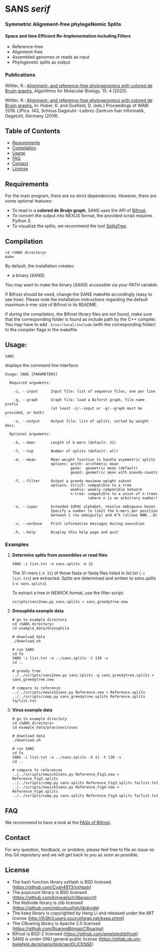 # SANS *serif*

### Symmetric Alignment-free phylogeNomic Splits
#### Space and time Efficient Re-Implementation including Filters

* Reference-free
* Alignment-free
* Assembled genomes or reads as input
* Phylogenetic splits as output

### Publications

Wittler, R.: [Alignment- and reference-free phylogenomics with colored de Bruijn graphs.](https://pub.uni-bielefeld.de/download/2942421/2942423/s13015-020-00164-3.wittler.pdf)
Algorithms for Molecular Biology. 15: 4 (2020).

Wittler, R.: [Alignment- and reference-free phylogenomics with colored de Bruijn graphs.](http://drops.dagstuhl.de/opus/volltexte/2019/11032/pdf/LIPIcs-WABI-2019-2.pdf)
In: Huber, K. and Gusfield, D. (eds.) Proceedings of WABI 2019. LIPIcs. 143, Schloss Dagstuhl--Leibniz-Zentrum fuer Informatik, Dagstuhl, Germany (2019).

## Table of Contents

* [Requirements](https://gitlab.ub.uni-bielefeld.de/gi/sans/tree/serif#requirements)
* [Compilation](https://gitlab.ub.uni-bielefeld.de/gi/sans/tree/serif#compilation)
* [Usage](https://gitlab.ub.uni-bielefeld.de/gi/sans/tree/serif#usage)
* [FAQ](https://gitlab.ub.uni-bielefeld.de/gi/sans/tree/serif#faq)
* [Contact](https://gitlab.ub.uni-bielefeld.de/gi/sans/tree/serif#contact)
* [License](https://gitlab.ub.uni-bielefeld.de/gi/sans/tree/serif#license)

## Requirements

For the main program, there are no strict dependencies. However, there are some optional features:
* To read in a **colored de Bruijn graph**, SANS uses the API of [Bifrost](https://github.com/pmelsted/bifrost).
* To convert the output into NEXUS format, the provided script requires Python 3.
* To visualize the splits, we recommend the tool [SplitsTree](https://uni-tuebingen.de/fakultaeten/mathematisch-naturwissenschaftliche-fakultaet/fachbereiche/informatik/lehrstuehle/algorithms-in-bioinformatics/software/splitstree).

## Compilation

```
cd <SANS directory>
make
```

By default, the installation creates:
* a binary (*SANS*)

You may want to make the binary (*SANS*) accessible via your *PATH* variable.

If Bifrost should be used, change the SANS makefile accordingly (easy to see how).
Please note the installation instructions regarding the default maximum *k*-mer size of Bifrost in its README.

If during the compilation, the Bifrost library files are not found, make sure that the corresponding folder is found as include path by the C++ compiler.
You may have to add `-I/usr/local/include` (with the corresponding folder) to the compiler flags in the makefile.

## Usage:

```
SANS
```

displays the command line interface:
```
Usage: SANS [PARAMETERS]

  Required arguments:

    -i, --input   	 Input file: list of sequence files, one per line

    -g, --graph   	 Graph file: load a Biforst graph, file name prefix
                  	 (at least -i/--input or -g/--graph must be provided, or both)

    -o, --output  	 Output file: list of splits, sorted by weight desc.

  Optional arguments:

    -k, --kmer    	 Length of k-mers (default: 31)

    -t, --top     	 Number of splits (default: all)

    -m, --mean    	 Mean weight function to handle asymmetric splits
                  	 options: arith: arithmetic mean
                  	          geom:  geometric mean (default)
                  	          geom2: geometric mean with pseudo-counts

    -f, --filter  	 Output a greedy maximum weight subset
                  	 options: strict: compatible to a tree
                  	          weakly: weakly compatible network
                  	          n-tree: compatible to a union of n trees
                  	                  (where n is an arbitrary number)

    -x, --iupac   	 Extended IUPAC alphabet, resolve ambiguous bases
                  	 Specify a number to limit the k-mers per position
                  	 between 1 (no ambiguity) and 4^k (allows NNN...N)

    -v, --verbose 	 Print information messages during execution

    -h, --help    	 Display this help page and quit
```

### Examples

1. **Determine splits from assemblies or read files**
   ```
   SANS -i list.txt -o sans.splits -k 31
   ```
   The 31-mers (`-k 31`) of those fasta or fastq files listed in *list.txt* (`-i list.txt`) are extracted. Splits are determined and written to *sans.splits* (`-o sans.splits`).

   To extract a tree in NEWICK format, use the filter script:
   ```
   scripts/sans2new.py sans.splits > sans_greedytree.new 
   ```

2. **Drosophila example data**
   ```
   # go to example directory
   cd <SANS directory>
   cd example_data/drosophila
   
   # download data
   ./download.sh
   
   # run SANS
   cd fa
   SANS -i list.txt -o ../sans.splits -t 130 -v
   cd ..
   
   # greedy tree
   ../../scripts/sans2new.py sans.splits -g sans_greedytree.splits > sans_greedytree.new

   # compare to reference
   ../../scripts/newick2sans.py Reference.new > Reference.splits
   ../../scripts/comp.py sans_greedytree.splits Reference.splits fa/list.txt
   ```

3. **Virus example data**
   ```
   # go to example directory
   cd <SANS directory>
   cd example_data/prasinoviruses
      
   # download data
   ./download.sh
   
   # run SANS
   cd fa
   SANS -i list.txt -o ../sans.splits -k 11 -t 130 -v
   cd ..

   # compare to references
   ../../scripts/newick2sans.py Reference_Fig3.new > Reference_Fig3.splits
   ../../scripts/comp.py sans.splits Reference_Fig3.splits fa/list.txt
   ../../scripts/newick2sans.py Reference_Fig4.new > Reference_Fig4.splits
   ../../scripts/comp.py sans.splits Reference_Fig4.splits fa/list.txt
   ```

## FAQ

We recommend to have a look at the [FAQs of Bifrost](https://github.com/pmelsted/bifrost#faq).

## Contact

For any question, feedback, or problem, please feel free to file an issue on this Git repository and we will get back to you as soon as possible.

## License

* The hash function library xxHash is BSD licensed (https://github.com/Cyan4973/xxHash)
* The popcount library is BSD licensed (https://github.com/kimwalisch/libpopcnt)
* The libdivide library is zlib licensed (https://github.com/ridiculousfish/libdivide)
* The kseq library is copyrighted by Heng Li and released under the MIT license (http://lh3lh3.users.sourceforge.net/kseq.shtml)
* The CRoaring library is Apache 2.0 licensed (https://github.com/RoaringBitmap/CRoaring)
* Bifrost is BSD-2 licensed (https://github.com/pmelsted/bifrost)
* SANS is under GNU general public license (https://gitlab.ub.uni-bielefeld.de/gi/sans/blob/serif/LICENSE)
